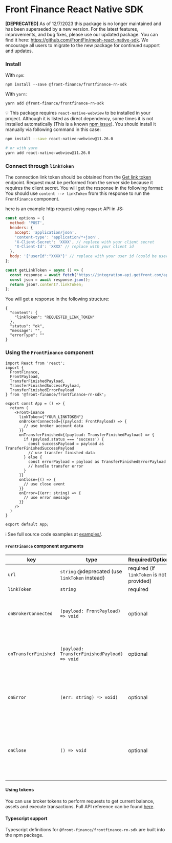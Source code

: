 # Front Finance React Native SDK

__[DEPRECATED]__
As of 12/7/2023 this package is no longer maintained and has been superseded by a new version. For the latest features, improvements, and bug fixes, please use our updated package. You can find it here: https://github.com/FrontFin/mesh-react-native-sdk. We encourage all users to migrate to the new package for continued support and updates.

### Install

With `npm`:

```
npm install --save @front-finance/frontfinance-rn-sdk
```

With `yarn`:

```
yarn add @front-finance/frontfinance-rn-sdk
```

💡 This package requires `react-native-webview` to be installed in your project. Although it is listed as direct dependency, some times it is not installed automatically (This is a known [npm issue](https://stackoverflow.com/questions/18401606/npm-doesnt-install-module-dependencies)). You should install it manually via following command in this case:
```bash
npm install --save react-native-webview@11.26.0

# or with yarn
yarn add react-native-webview@11.26.0
```

### Connect through `linkToken`
The connection link token should be obtained from the [Get link token](https://docs.meshconnect.com/reference/post_api-v1-linktoken) endpoint. Request must be performed from the server side because it requires the client secret. You will get the response in the following format:
You should use `content --> linkToken` from this response to run the `FrontFinance` component.

here is an example http request using `request` API in JS:
```js
const options = {
  method: 'POST',
  headers: {
    accept: 'application/json',
    'content-type': 'application/*+json',
    'X-Client-Secret': 'XXXX', // replace with your client secret
    'X-Client-Id': 'XXXX' // replace with your client id
  },
  body: '{"userId":"XXXX"}' // replace with your user id (could be user email or phone number)
};

const getLinkToken = async () => {
  const response = await fetch('https://integration-api.getfront.com/api/v1/linktoken', options);
  const json = await response.json();
  return json?.content?.linkToken;
};
```
You will get a response in the following structure:
```shell
{
  "content": {
    "linkToken": "REQUESTED_LINK_TOKEN"
  },
  "status": "ok",
  "message": "",
  "errorType": ""
}
```

### Using the `FrontFinance` component

```tsx
import React from 'react';
import {
  FrontFinance,
  FrontPayload,
  TransferFinishedPayload,
  TransferFinishedSuccessPayload,
  TransferFinishedErrorPayload
} from '@front-finance/frontfinance-rn-sdk';

export const App = () => {
  return (
    <FrontFinance
      linkToken={"YOUR_LINKTOKEN"}
      onBrokerConnected={(payload: FrontPayload) => {
        // use broker account data
      }}
      onTransferFinished={(payload: TransferFinishedPayload) => {
        if (payload.status === 'success') {
          const successPayload = payload as TransferFinishedSuccessPayload
          // use transfer finished data
        } else {
          const errorPayload = payload as TransferFinishedErrorPayload
          // handle transfer error
        }
      }}
      onClose={() => {
        // use close event
      }}
      onError={(err: string) => {
        // use error message
      }}
    />
  )
}

export default App;
```

ℹ️ See full source code examples at [examples/](https://github.com/FrontFin/front-b2b-link-rn/tree/main/examples).

#### `FrontFinance` component arguments

| key                  | type                                            | Required/Optional                         | description                                                                   |
|----------------------|-------------------------------------------------|-------------------------------------------|-------------------------------------------------------------------------------|
| `url`                | `string`  @deprecated (use `linkToken` instead) | required (if `linkToken` is not provided) | Connection catalog link                                                       |
| `linkToken`          | `string`                                        | required                                  | link token                                                                    |
| `onBrokerConnected`  | `(payload: FrontPayload) => void`               | optional                                  | Callback called when users connects their accounts                            |
| `onTransferFinished` | `(payload: TransferFinishedPayload) => void`    | optional                                  | Callback called when a crypto transfer is executed                            |
| `onError`            | `(err: string) => void)`                        | optional                                  | Called if connection not happened. Returns an error message                   |
| `onClose`            | `() => void`                                    | optional                                  | Called at the end of the connection, or when user closed the connection page  |


#### Using tokens
You can use broker tokens to perform requests to get current balance, assets and execute transactions. Full API reference can be found [here](https://docs.getfront.com/reference).

#### Typescript support
Typescript definitions for `@front-finance/frontfinance-rn-sdk` are built into the npm package.
